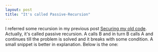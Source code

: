 ```yaml
---
layout: post
title: "It's called Passive-Recursion"
---
```


I referred some recursion in my previous post [Securing my old code](http://main.gummalla.in/2014/09/Securing-my-old-code/). Actually, it's called passive recursion. A calls B and in turn B calls A and continues till the problem is solved and it breaks with some condition. A small snippet is better in explanation. Below is the one: 

<p><script src="https://gist.github.com/ugummall/83ef9bd5e919bc527505.js"></script></p>

